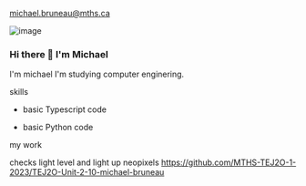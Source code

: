 michael.bruneau@mths.ca

![image](https://github.com/michael-bruneau/michael-bruneau/assets/144264158/1a213301-14fd-40a0-a8f1-007576052fd3)

### Hi there 👋 I'm Michael 

I'm michael I'm studying computer enginering. 

skills

- basic Typescript code

- basic Python code

my work 

checks light level and light up neopixels
https://github.com/MTHS-TEJ2O-1-2023/TEJ2O-Unit-2-10-michael-bruneau
